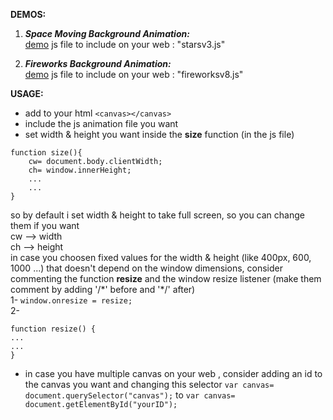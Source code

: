 **DEMOS:**

1. ***Space Moving Background Animation:***  
<a href="https://yassinefikri.github.io/jsanims_demos/index1.html" target="_blank">demo</a>
js file to include on your web : "starsv3.js"

2. ***Fireworks Background Animation:***  
<a href="https://yassinefikri.github.io/jsanims_demos/index2.html" target="_blank">demo</a> 
js file to include on your web : "fireworksv8.js"  

**USAGE:**  
  
- add to your html ```<canvas></canvas>```  
- include the js animation file you want  
- set width & height you want inside the __size__ function (in the js file)  
```
function size(){  
    cw= document.body.clientWidth; 
    ch= window.innerHeight;
    ...
    ...
}
```
so by default i set width & height to take full screen, so you can change them if you want  
cw --> width  
ch --> height  
in case you choosen fixed values for the width & height (like 400px, 600, 1000 ...) that doesn't depend on the window dimensions, consider commenting the function __resize__ and the window resize listener (make them comment by adding '/\*' before and '\*/' after)  
1- 
```window.onresize = resize;```  
2-  
```  
function resize() {  
...  
...  
}  
```  
- in case you have multiple canvas on your web , consider adding an id to the canvas you want and changing this selector ```var canvas= document.querySelector("canvas");``` to ```var canvas= document.getElementById("yourID");```
